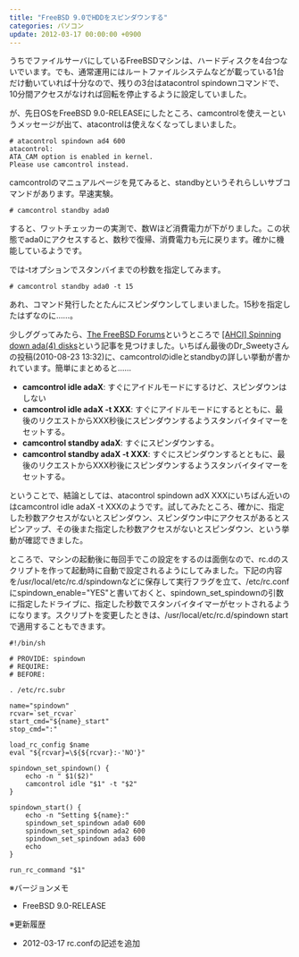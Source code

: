 ```yaml
---
title: "FreeBSD 9.0でHDDをスピンダウンする"
categories: パソコン
update: 2012-03-17 00:00:00 +0900
---
```


うちでファイルサーバにしているFreeBSDマシンは、ハードディスクを4台つないでいます。でも、通常運用にはルートファイルシステムなどが載っている1台だけ動いていれば十分なので、残りの3台はatacontrol spindownコマンドで、10分間アクセスがなければ回転を停止するように設定していました。

が、先日OSをFreeBSD 9.0-RELEASEにしたところ、camcontrolを使えーというメッセージが出て、atacontrolは使えなくなってしまいました。

```console
# atacontrol spindown ad4 600
atacontrol:
ATA_CAM option is enabled in kernel.
Please use camcontrol instead.
```

camcontrolのマニュアルページを見てみると、standbyというそれらしいサブコマンドがあります。早速実験。

```console
# camcontrol standby ada0
```

すると、ワットチェッカーの実測で、数Wほど消費電力が下がりました。この状態でada0にアクセスすると、数秒で復帰、消費電力も元に戻ります。確かに機能しているようです。

では-tオプションでスタンバイまでの秒数を指定してみます。

```console
# camcontrol standby ada0 -t 15
```

あれ、コマンド発行したとたんにスピンダウンしてしまいました。15秒を指定したはずなのに……。

少しググってみたら、[The FreeBSD Forums](https://forums.freebsd.org/)というところで
[[AHCI] Spinning down ada(4) disks](https://forums.freebsd.org/threads/ahci-spinning-down-ada-4-disks.8841/)という記事を見つけました。いちばん最後のDr_Sweetyさんの投稿(2010-08-23 13:32)に、camcontrolのidleとstandbyの詳しい挙動が書かれています。簡単にまとめると……

- **camcontrol idle adaX**: すぐにアイドルモードにするけど、スピンダウンはしない
- **camcontrol idle adaX -t XXX**: すぐにアイドルモードにするとともに、最後のリクエストからXXX秒後にスピンダウンするようスタンバイタイマーをセットする。
- **camcontrol standby adaX**: すぐにスピンダウンする。
- **camcontrol standby adaX -t XXX**: すぐにスピンダウンするとともに、最後のリクエストからXXX秒後にスピンダウンするようスタンバイタイマーをセットする。

ということで、結論としては、atacontrol spindown adX XXXにいちばん近いのはcamcontrol idle adaX -t XXXのようです。試してみたところ、確かに、指定した秒数アクセスがないとスピンダウン、スピンダウン中にアクセスがあるとスピンアップ、その後また指定した秒数アクセスがないとスピンダウン、という挙動が確認できました。

ところで、マシンの起動後に毎回手でこの設定をするのは面倒なので、rc.dのスクリプトを作って起動時に自動で設定されるようにしてみました。下記の内容を/usr/local/etc/rc.d/spindownなどに保存して実行フラグを立て、/etc/rc.confにspindown_enable="YES"と書いておくと、spindown_set_spindownの引数に指定したドライブに、指定した秒数でスタンバイタイマーがセットされるようになります。スクリプトを変更したときは、/usr/local/etc/rc.d/spindown startで適用することもできます。

```shell
#!/bin/sh

# PROVIDE: spindown
# REQUIRE:
# BEFORE:

. /etc/rc.subr

name="spindown"
rcvar=`set_rcvar`
start_cmd="${name}_start"
stop_cmd=":"

load_rc_config $name
eval "${rcvar}=\${${rcvar}:-'NO'}"

spindown_set_spindown() {
    echo -n " $1($2)"
    camcontrol idle "$1" -t "$2"
}

spindown_start() {
    echo -n "Setting ${name}:"
    spindown_set_spindown ada0 600
    spindown_set_spindown ada2 600
    spindown_set_spindown ada3 600
    echo
}

run_rc_command "$1"
```

※バージョンメモ

- FreeBSD 9.0-RELEASE

※更新履歴

- 2012-03-17 rc.confの記述を追加
